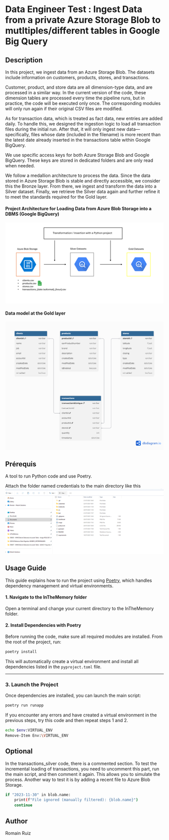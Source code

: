 # Data Engineer Test : Ingest Data from a private Azure Storage Blob to mutltiples/different tables in Google Big Query

## Description

In this project, we ingest data from an Azure Storage Blob. The datasets include information on customers, products, stores, and transactions.

Customer, product, and store data are all dimension-type data, and are processed in a similar way. In the current version of the code, these dimension tables are processed every time the pipeline runs, but in practice, the code will be executed only once. The corresponding modules will only run again if their original CSV files are modified.

As for transaction data, which is treated as fact data, new entries are added daily. To handle this, we designed the ingestion logic to load all transaction files during the initial run. After that, it will only ingest new data—specifically, files whose date (included in the filename) is more recent than the latest date already inserted in the transactions table within Google BigQuery.

We use specific access keys for both Azure Storage Blob and Google BigQuery. These keys are stored in dedicated folders and are only read when needed.

We follow a medallion architecture to process the data. Since the data stored in Azure Storage Blob is stable and directly accessible, we consider this the Bronze layer. From there, we ingest and transform the data into a Silver dataset. Finally, we retrieve the Silver data again and further refine it to meet the standards required for the Gold layer.

#### Project Architecture for Loading Data from Azure Blob Storage into a DBMS (Google BigQuery)
![alt text](image.png)


#### Data model at the Gold layer

![alt text](GoldModel.png)




## Prérequis 

A tool to run Python code and use Poetry.

Attach the folder named credentials to the main directory like this 
![alt text](image-1.png)



## Usage Guide


This guide explains how to run the project using [Poetry](https://python-poetry.org/), which handles dependency management and virtual environments.

#### 1. Navigate to the InTheMemory folder

Open a terminal and change your current directory to the InTheMemory folder.


#### 2. Install Dependencies with Poetry

Before running the code, make sure all required modules are installed. From the root of the project, run:

```bash
poetry install
```

This will automatically create a virtual environment and install all dependencies listed in the `pyproject.toml` file.

---

### 3. Launch the Project

Once dependencies are installed, you can launch the main script:

```bash
poetry run runapp
```

If you encounter any errors and have created a virtual environment in the previous steps, try this code  and then repeat steps 1 and 2.

```bash
echo $env:VIRTUAL_ENV
Remove-Item Env:\VIRTUAL_ENV
```

## Optional 

In the transactions_silver code, there is a commented section. To test the incremental loading of transactions, you need to uncomment this part, run the main script, and then comment it again. This allows you to simulate the process.
Another way to test it is by adding a recent file to Azure Blob Storage.

```bash
if "2023-11-30" in blob.name:
    print(f"File ignored (manually filtered): {blob.name}")
    continue
```


## Author

Romain Ruiz 
